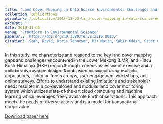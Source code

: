 ```yaml
---
title: "Land Cover Mapping in Data Scarce Environments: Challenges and Opportunities."
collection: publications
permalink: /publication/2019-11-05-land-cover-mapping-in-data-scarce-environments-challenges-and-opportunities
excerpt: ''
date: 2019-11-05
venue: 'Frontiers in Environmental Science'
paperurl: 'https://doi.org/10.3389/fenvs.2019.00150'
citation: 'Saah, David, Karis Tenneson, Mir Matin, Kabir Uddin, Peter Cutter, Ate Poortinga, Quyen H. Nguyen et al. "Land cover mapping in data scarce environments: challenges and opportunities." Frontiers in Environmental Science 7 (2019): 150.'
---
```

In this study, we characterize and respond to the key land cover mapping gaps and challenges encountered in the Lower Mekong (LMR) and Hindu Kush-Himalaya (HKH) region through a needs assessment exercise and a collaborative system design. Needs were assessed using multiple approaches, including focus groups, user engagement workshops, and online surveys. Efforts to understand existing limitations and stakeholder needs resulted in a co-developed and modular land cover monitoring system which utilizes state-of-the-art cloud computing and machine learning which leverages freely available Earth observations. This approach meets the needs of diverse actors and is a model for transnational cooperation.

[Download paper here](http://biplovbhandari.github.io/files/fenvs-07-00150.pdf)

<!-- Recommended citation: Your Name, You. (2009). "Paper Title Number 1." <i>Journal 1</i>. 1(1). -->